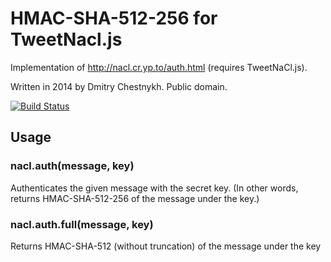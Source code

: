 HMAC-SHA-512-256 for TweetNacl.js
=================================

Implementation of http://nacl.cr.yp.to/auth.html (requires TweetNaCl.js).

Written in 2014 by Dmitry Chestnykh. Public domain.

[![Build Status](https://travis-ci.org/dchest/tweetnacl-auth-js.svg?branch=master)
](https://travis-ci.org/dchest/tweetnacl-auth-js)

Usage
-----


### nacl.auth(message, key)

Authenticates the given message with the secret key.
(In other words, returns HMAC-SHA-512-256 of the message under the key.)


### nacl.auth.full(message, key)

Returns HMAC-SHA-512 (without truncation) of the message under the key
